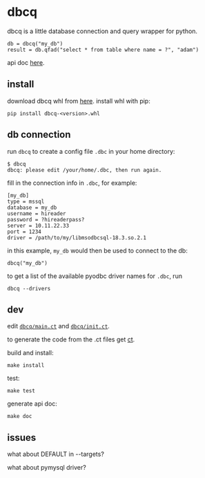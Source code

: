 # dbcq

dbcq is a little database connection and query wrapper for python.

```
db = dbcq("my_db")
result = db.qfad("select * from table where name = ?", "adam")
```

api doc [here](https://numlims.github.io/dbcq/).

## install

download dbcq whl from
[here](https://github.com/numlims/dbcq/releases). install whl with
pip:

```
pip install dbcq-<version>.whl
```

## db connection

run `dbcq` to create a config file `.dbc` in your home directory:

```
$ dbcq
dbcq: please edit /your/home/.dbc, then run again.
```

fill in the connection info in `.dbc`, for example:

```
[my_db]
type = mssql
database = my_db
username = hireader
password = ?hireaderpass?
server = 10.11.22.33
port = 1234
driver = /path/to/my/libmsodbcsql-18.3.so.2.1
```

in this example, `my_db` would then be used to connect to the db:

```
dbcq("my_db")
```

to get a list of the available pyodbc driver names for `.dbc`, run

```
dbcq --drivers
```

## dev

edit [`dbcq/main.ct`](./dbcq/main.ct) and [`dbcq/init.ct`](./dbcq/init.ct).

to generate the code from the .ct files get [ct](https://github.com/tnustrings/ct).

build and install:

```
make install
```

test:

```
make test
```


generate api doc:

```
make doc
```


## issues

what about DEFAULT in --targets?

what about pymysql driver?